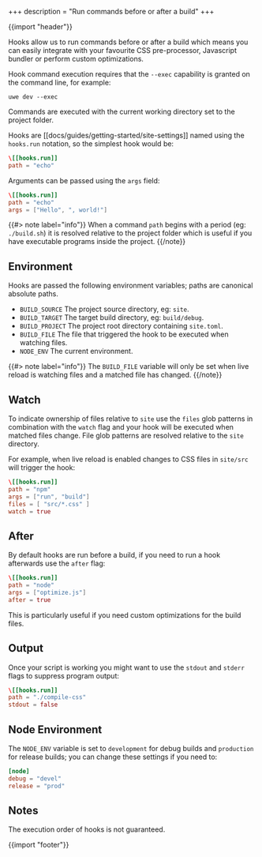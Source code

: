 +++
description = "Run commands before or after a build"
+++

{{import "header"}}

Hooks allow us to run commands before or after a build which means you can easily integrate with your favourite CSS pre-processor, Javascript bundler or perform custom optimizations.

Hook command execution requires that the `--exec` capability is granted on the command line, for example:

```text
uwe dev --exec
```

Commands are executed with the current working directory set to the project folder.

Hooks are [[docs/guides/getting-started/site-settings]] named using the `hooks.run` notation, so the simplest hook would be:

```toml
\[[hooks.run]]
path = "echo"
```

Arguments can be passed using the `args` field:

```toml
\[[hooks.run]]
path = "echo"
args = ["Hello", ", world!"]
```

{{#> note label="info"}}
When a command `path` begins with a period (eg: `./build.sh`) it is resolved relative to the project folder which is useful if you have executable programs inside the project.
{{/note}}

## Environment

Hooks are passed the following environment variables; paths are canonical absolute paths.

* `BUILD_SOURCE` The project source directory, eg: `site`.
* `BUILD_TARGET` The target build directory, eg: `build/debug`.
* `BUILD_PROJECT` The project root directory containing `site.toml`.
* `BUILD_FILE` The file that triggered the hook to be executed when watching files.
* `NODE_ENV` The current environment.

{{#> note label="info"}}
The `BUILD_FILE` variable will only be set when live reload is watching files and a matched file has changed.
{{/note}}

## Watch

To indicate ownership of files relative to `site` use the `files` glob patterns in combination with the `watch` flag and your hook will be executed when matched files change. File glob patterns are resolved relative to the `site` directory.

For example, when live reload is enabled changes to CSS files in `site/src` will trigger the hook:

```toml
\[[hooks.run]]
path = "npm"
args = ["run", "build"]
files = [ "src/*.css" ]
watch = true
```

## After

By default hooks are run before a build, if you need to run a hook afterwards use the `after` flag:

```toml
\[[hooks.run]]
path = "node"
args = ["optimize.js"]
after = true
```

This is particularly useful if you need custom optimizations for the build files.

## Output

Once your script is working you might want to use the `stdout` and `stderr` flags to suppress program output:

```toml
\[[hooks.run]]
path = "./compile-css"
stdout = false
```

## Node Environment

The `NODE_ENV` variable is set to `development` for debug builds and `production` for release builds; you can change these settings if you need to:

```toml
[node]
debug = "devel"
release = "prod"
```

## Notes

The execution order of hooks is not guaranteed.

{{import "footer"}}

